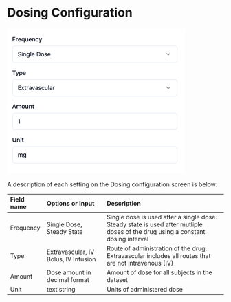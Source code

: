 # Dosing Configuration
![Dosing configuration input](./images/Dosing_input.png)

A description of each setting on the Dosing configuration screen is below:

|Field name|Options or Input|Description|
|:---|:---|:---|
|Frequency|Single Dose, Steady State|Single dose is used after a single dose. Steady state is used after mutliple doses of the drug using a constant dosing interval|
|Type|Extravascular, IV Bolus, IV Infusion|Route of administration of the drug. Extravascular includes all routes that are not intravenous (IV)|
|Amount|Dose amount in decimal format|Amount of dose for all subjects in the dataset|
|Unit|text string|Units of administered dose|
